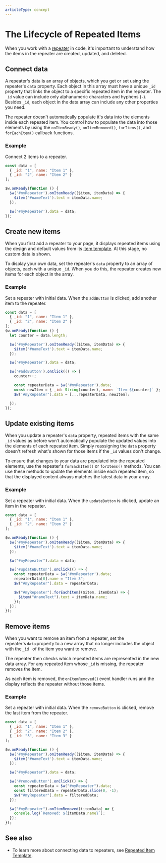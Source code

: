 ```yaml
---
articleType: concept
---
```

# The Lifecycle of Repeated Items


When you work with a [repeater](https://dev.wix.com/docs/velo/velo-only-apis/$w/repeater/introduction) in code, it's important to understand how the items in the repeater are created, updated, and deleted. 

## Connect data

A repeater's data is an array of objects, which you get or set using the repeater's `data` property. Each object in this array must have a unique `_id` property that links the object to a specific repeated item in the repeater. The `_id` value can include only alphanumeric characters and hyphens (`-`). Besides `_id`, each object in the data array can include any other properties you need.

The repeater doesn't automatically populate it's data into the elements inside each repeated item. You control how to populate the data into those elements by using the `onItemReady()`, `onItemRemoved()`, `forItems()`, and `forEachItem()` callback functions.


### Example

Connect 2 items to a repeater.

```javascript
const data = [
  { _id: "1", name: "Item 1" },
  { _id: "2", name: "Item 2" }
];

$w.onReady(function () {
  $w('#myRepeater').onItemReady(($item, itemData) => {
    $item('#nameText').text = itemData.name;
  });

  $w('#myRepeater').data = data;
});
```

## Create new items

When you first add a repeater to your page, it displays repeated items using the design and default values from its [item template](https://github.com/wix-incubator/wix-code-docs/pull/3381/Repeated%20Item%20Template.md). At this stage, no custom data is shown.

To display your own data, set the repeater's `data` property to an array of objects, each with a unique `_id`. When you do this, the repeater creates new items for each object in the array.

### Example

Set a repeater with initial data. When the `addButton` is clicked, add another item to the repeater.

```javascript
const data = [
  { _id: "1", name: "Item 1" },
  { _id: "2", name: "Item 2" }
];
$w.onReady(function () {
  let counter = data.length; 

  $w('#myRepeater').onItemReady(($item, itemData) => {
    $item('#nameText').text = itemData.name;
  });

  $w('#myRepeater').data = data;

  $w('#addButton').onClick(() => {
    counter++;

    const repeaterData = $w('#myRepeater').data;
    const newItem = { _id: String(counter), name: `Item ${counter}` };
    $w('#myRepeater').data = [...repeaterData, newItem];

  });
});
```


## Update existing items

When you update a repeater's `data` property, repeated items with the same `_id` values as before won't automatically populate the updated values into the elements of each repeated item. Simply reassigning the `data` property doesn't refresh what's shown for those items if the `_id` values don't change.

To ensure that changes to your data are populated into the repeated elements, use the repeater's `forEachItem()` or `forItems()` methods. You can use these methods to update the elements inside each repeated item, so that the displayed content always matches the latest data in your array.

### Example

Set a repeater with initial data. When the `updateButton` is clicked, update an item in the repeater.

```javascript
const data = [
  { _id: "1", name: "Item 1" },
  { _id: "2", name: "Item 2" }
];

$w.onReady(function () {
  $w('#myRepeater').onItemReady(($item, itemData) => {
    $item('#nameText').text = itemData.name;
  });

  $w("#myRepeater").data = data;

  $w('#updateButton').onClick(() => {
    const repeaterData = $w('#myRepeater').data;
    repeaterData[0].name = "Item 3";
    $w("#myRepeater").data = repeaterData;

    $w("#myRepeater").forEachItem(($item, itemData) => {
      $item("#nameText").text = itemData.name;
    });
  });
});
```

## Remove items

When you want to remove an item from a repeater, set the repeater's `data` property to a new array that no longer includes the object with the `_id ` of the item you want to remove.

The repeater then checks which repeated items are represented in the new data array. For any repeated item whose `_id` is missing, the repeater removes the item.

As each item is removed, the `onItemRemoved()` event handler runs and the display reflects the repeater without those items.

### Example 

Set a repeater with initial data. When the `removeButton` is clicked, remove the last item from the repeater. 

```javascript
const data = [
  { _id: "1", name: "Item 1" },
  { _id: "2", name: "Item 2" },
  { _id: "3", name: "Item 3" }
];

$w.onReady(function () {
  $w('#myRepeater').onItemReady(($item, itemData) => {
    $item('#nameText').text = itemData.name;
  });

  $w("#myRepeater").data = data;

  $w('#removeButton').onClick(() => {
    const repeaterData = $w("#myRepeater").data;
    const filteredData = repeaterData.slice(0, -1);
    $w("#myRepeater").data = filteredData;
  });

  $w("#myRepeater").onItemRemoved((itemData) => {
    console.log(`Removed: ${itemData.name}`);
  });
});
```

  ## See also

- To learn more about connecting data to repeaters, see [Repeated Item Template](./Repeated%20Item%20Template.md).
